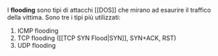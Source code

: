 I __flooding__ sono tipi di attacchi [[DOS]] che mirano ad esaurire il traffico della vittima.
Sono tre i tipi più utilizzati:
1. ICMP flooding
2. TCP flooding ([[TCP SYN Flood|SYN]], SYN+ACK, RST)
3. UDP flooding